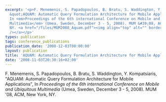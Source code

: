 ```yaml
---
excerpt: '<p>F. Menemenis, S. Papadopoulos, B. Bratu, S. Waddington, Y. Kompatsiaris,
  &quot;AQUAM: Automatic Query Formulation Architecture for Mobile Applications&quot;,
  In <em>Proceedings of the 6th international Conference on Mobile and Ubiquitous
  Multimedia</em> (Umea, Sweden, December 3 - 5, 2008). MUM &#39;08, ACM, New York,
  NY. <a href="/files/MUM2008_Aquam.pdf"><img align="top" alt="" border="0" src="/files/pdf/pdf.png"
  /></a></p>'
types: publication
tags: conference_publications
publication_date: '2008-12-03T00:00:00'
layout: publication
title: 'AQUAM: Automatic Query Formulation Architecture for Mobile Applications'
date: '2008-11-03T20:30:16+02:00'
---
```

<p>F. Menemenis, S. Papadopoulos, B. Bratu, S. Waddington, Y. Kompatsiaris, &quot;AQUAM: Automatic Query Formulation Architecture for Mobile Applications&quot;, In <em>Proceedings of the 6th international Conference on Mobile and Ubiquitous Multimedia</em> (Umea, Sweden, December 3 - 5, 2008). MUM &#39;08, ACM, New York, NY. <a href="/files/MUM2008_Aquam.pdf"><img align="top" alt="" border="0" src="/files/pdf/pdf.png" /></a></p>
